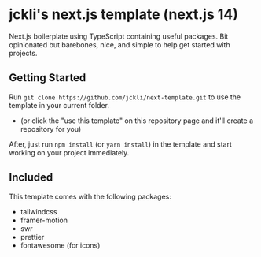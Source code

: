 # jckli's next.js template (next.js 14)

Next.js boilerplate using TypeScript containing useful packages. Bit opinionated but barebones, nice, and simple to help get started with projects.

## Getting Started

Run `git clone https://github.com/jckli/next-template.git` to use the template in your current folder.

-   (or click the "use this template" on this repository page and it'll create a repository for you)

After, just run `npm install` (or `yarn install`) in the template and start working on your project immediately.

## Included

This template comes with the following packages:

-   tailwindcss
-   framer-motion
-   swr
-   prettier
-   fontawesome (for icons)
